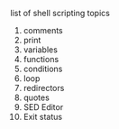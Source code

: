 list of shell scripting topics 
1. comments
2. print
3. variables
4. functions
5. conditions
6. loop
7. redirectors
8. quotes
9. SED Editor
10. Exit status